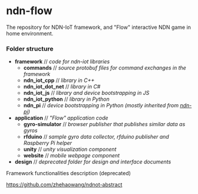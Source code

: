 # ndn-flow

The repository for NDN-IoT framework, and "Flow" interactive NDN game in home environment.

### Folder structure
 - **framework** // _code for ndn-iot libraries_
    -  **commands** // _source protobuf files for command exchanges in the framework_
    -  **ndn\_iot\_cpp** // _library in C++_
    -  **ndn\_iot\_dot\_net** // _library in C\#_
    -  **ndn\_iot\_js** // _library and device bootstrapping in JS_
    -  **ndn\_iot\_python** // _library in Python_
    -  **ndn\_pi** // _device bootstrapping in Python (mostly inherited from [ndn-pi](https://github.com/remap/ndn-pi))_
 - **application** // _"Flow" application code_
    -  **gyro-simulator** // _browser publisher that publishes similar data as gyros_
    -  **rfduino** // _sample gyro data collector, rfduino publisher and Raspberry Pi helper_
    -  **unity** // _unity visualization component_
    -  **website** // _mobile webpage component_
 - **design** // _deprecated folder for design and interface documents_

Framework functionalities description (deprecated)

https://github.com/zhehaowang/ndnot-abstract